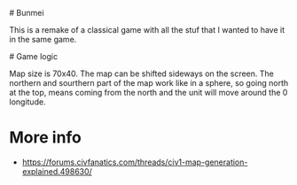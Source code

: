 # Bunmei

This is a remake of a classical game with all the stuf that I wanted to have it in the same game.  

# Game logic

Map size is 70x40.  The map can be shifted sideways on the screen. The northern and sourthern part of the map work like in a sphere, so going north at the top, means coming from the north and the unit will move around the 0 longitude.


# More info
* https://forums.civfanatics.com/threads/civ1-map-generation-explained.498630/
